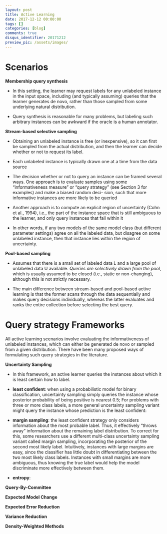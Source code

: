 ```yaml
---
layout: post
title: Active Learning
date: 2017-12-12 00:00:00
tags: []
categories: [blog]
comments: true
disqus_identifier: 20171212
preview_pic: /assets/images/
---
```



Scenarios
=========

__Membership query synthesis__

*  In this setting, the learner may request labels for any unlabeled instance in the input space, including (and typically assuming) queries that the learner generates de novo, rather than those sampled from some underlying natural distribution.

* Query synthesis is reasonable for many problems, but labeling such arbitrary instances can be awkward if the oracle is a human annotator.




__Stream-based selective sampling__

* Obtaining an unlabeled instance is free (or inexpensive), so it can first be sampled from the actual distribution, and then the learner can decide whether or not to request its label.

* Each unlabeled instance is typically drawn one at a time from the data source

* The decision whether or not to query an instance can be framed several ways. One approach is to evaluate samples using some “informativeness measure” or “query strategy” (see Section 3 for examples) and make a biased random deci- sion, such that more informative instances are more likely to be queried

* Another approach is to compute an explicit region of uncertainty (Cohn et al., 1994), i.e., the part of the instance space that is still ambiguous to the learner, and only query instances that fall within it

* In other words, if any two models of the same model class (but different parameter settings) agree on all the labeled data, but disagree on some unlabeled instance, then that instance lies within the region of uncertainty.




__Pool-based sampling__

* Assumes that there is a small set of labeled data L and a large pool of unlabeled data U available. _Queries are selectively drawn from the pool_, which is usually assumed to be closed (i.e., static or non-changing), although this is not strictly necessary.

* The main difference between stream-based and pool-based active learning is that the former scans through the data sequentially and makes query decisions individually, whereas the latter evaluates and ranks the entire collection before selecting the best query.




Query strategy Frameworks
=========================

All active learning scenarios involve evaluating the informativeness of unlabeled instances, which can either be generated de novo or sampled from a given distribution. There have been many proposed ways of formulating such query strategies in the literature.



__Uncertainty Sampling__

* In this framework, an active learner queries the instances about which it is least certain how to label.

* __least confident__: when using a probabilistic model for binary classification, uncertainty sampling simply queries the instance whose posterior probability of being positive is nearest 0.5; For problems with three or more class labels, a more general uncertainty sampling variant might query the instance whose prediction is the least confident:

* __margin sampling__: the least confident strategy only considers information about the most probable label. Thus, it effectively “throws away” information about the remaining label distribution. To correct for this, some researchers use a different multi-class uncertainty sampling variant called margin sampling, incorporating the posterior of the second most likely label. Intuitively, instances with large margins are easy, since the classifier has little doubt in differentiating between the two most likely class labels. Instances with small margins are more ambiguous, thus knowing the true label would help the model discriminate more effectively between them.

* __entropy__:


__Query-By-Committee__

__Expected Model Change__

__Expected Error Reduction__

__Variance Reduction__

__Density-Weighted Methods__





